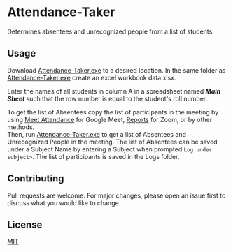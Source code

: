 # Attendance-Taker
 Determines absentees and unrecognized people from a list of students.


## Usage

Download [Attendance-Taker.exe](https://github.com/advin4603/Attendance-Taker/blob/master/Attendance-Taker.exe) to a desired location. In the same folder as [Attendance-Taker.exe](https://github.com/advin4603/Attendance-Taker/blob/master/Attendance-Taker.exe) create an excel workbook data.xlsx.   

Enter the names of all students in column A in a spreadsheet named ***Main Sheet*** such that the row number is equal to the student's roll number.  

To get the list of Absentees copy the list of participants in the meeting by using [Meet Attendance](https://chrome.google.com/webstore/detail/meet-attendance/nenibigflkdikhamlnekfppbganmojlg?hl=en) for Google Meet, [Reports](https://support.zoom.us/hc/en-us/articles/201363213-Getting-started-with-reports) for Zoom, or by other methods.  
Then, run [Attendance-Taker.exe](https://github.com/advin4603/Attendance-Taker/blob/master/Attendance-Taker.exe) to get a list of Absentees and Unrecognized People in the meeting. The list of Absentees can be saved under a Subject Name by entering a Subject when prompted `Log under subject>`. 
The list of participants is saved in the Logs folder.  




## Contributing
Pull requests are welcome. For major changes, please open an issue first to discuss what you would like to change.

## License
[MIT](https://github.com/advin4603/Attendance-Taker/blob/master/LICENSE)
